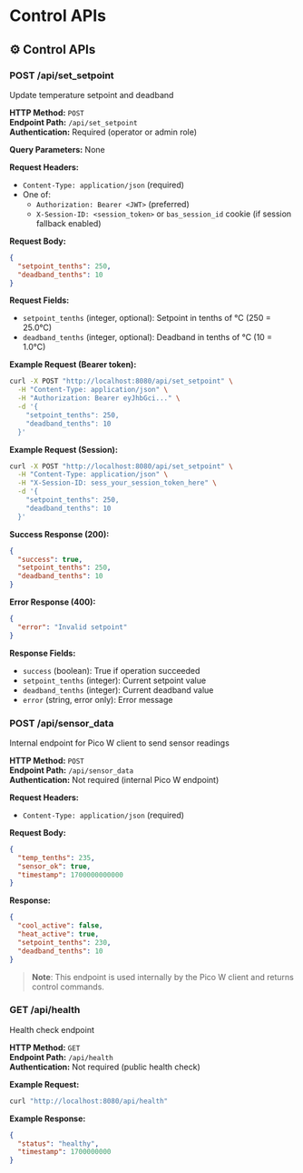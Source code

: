 # Control APIs

## ⚙️ Control APIs

### **POST /api/set_setpoint**
Update temperature setpoint and deadband

**HTTP Method:** `POST`  
**Endpoint Path:** `/api/set_setpoint`  
**Authentication:** Required (operator or admin role)

**Query Parameters:** None

**Request Headers:**
- `Content-Type: application/json` (required)
- One of:
  - `Authorization: Bearer <JWT>` (preferred)
  - `X-Session-ID: <session_token>` or `bas_session_id` cookie (if session fallback enabled)

**Request Body:**
```json
{
  "setpoint_tenths": 250,
  "deadband_tenths": 10
}
```

**Request Fields:**
- `setpoint_tenths` (integer, optional): Setpoint in tenths of °C (250 = 25.0°C)
- `deadband_tenths` (integer, optional): Deadband in tenths of °C (10 = 1.0°C)

**Example Request (Bearer token):**
```bash
curl -X POST "http://localhost:8080/api/set_setpoint" \
  -H "Content-Type: application/json" \
  -H "Authorization: Bearer eyJhbGci..." \
  -d '{
    "setpoint_tenths": 250,
    "deadband_tenths": 10
  }'
```

**Example Request (Session):**
```bash
curl -X POST "http://localhost:8080/api/set_setpoint" \
  -H "Content-Type: application/json" \
  -H "X-Session-ID: sess_your_session_token_here" \
  -d '{
    "setpoint_tenths": 250,
    "deadband_tenths": 10
  }'
```

**Success Response (200):**
```json
{
  "success": true,
  "setpoint_tenths": 250,
  "deadband_tenths": 10
}
```

**Error Response (400):**
```json
{
  "error": "Invalid setpoint"
}
```

**Response Fields:**
- `success` (boolean): True if operation succeeded
- `setpoint_tenths` (integer): Current setpoint value
- `deadband_tenths` (integer): Current deadband value
- `error` (string, error only): Error message

### **POST /api/sensor_data**
Internal endpoint for Pico W client to send sensor readings

**HTTP Method:** `POST`  
**Endpoint Path:** `/api/sensor_data`  
**Authentication:** Not required (internal Pico W endpoint)

**Request Headers:**
- `Content-Type: application/json` (required)

**Request Body:**
```json
{
  "temp_tenths": 235,
  "sensor_ok": true,
  "timestamp": 1700000000000
}
```

**Response:**
```json
{
  "cool_active": false,
  "heat_active": true,
  "setpoint_tenths": 230,
  "deadband_tenths": 10
}
```

> **Note**: This endpoint is used internally by the Pico W client and returns control commands.

### **GET /api/health**
Health check endpoint

**HTTP Method:** `GET`  
**Endpoint Path:** `/api/health`  
**Authentication:** Not required (public health check)

**Example Request:**
```bash
curl "http://localhost:8080/api/health"
```

**Example Response:**
```json
{
  "status": "healthy",
  "timestamp": 1700000000
}
```

